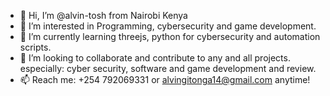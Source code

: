 - 👋 Hi, I’m @alvin-tosh from Nairobi Kenya
- 👀 I’m interested in Programming, cybersecurity and game development.
- 🌱 I’m currently learning threejs, python for cybersecurity and automation scripts.
- 💞️ I’m looking to collaborate and contribute to any and all projects. especially: cyber security, software and game development and review.
- 📫 Reach me: +254 792069331 or alvingitonga14@gmail.com anytime!

<!---
alvin-tosh/alvin-tosh is a ✨ special ✨ repository because its `README.md` (this file) appears on your GitHub profile.
You can click the Preview link to take a look at your changes.
--->
